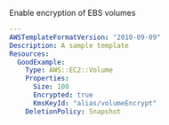 
Enable encryption of EBS volumes

```yaml
---
AWSTemplateFormatVersion: "2010-09-09"
Description: A sample template
Resources:
  GoodExample:
    Type: AWS::EC2::Volume
    Properties: 
      Size: 100
      Encrypted: true
      KmsKeyId: "alias/volumeEncrypt"
    DeletionPolicy: Snapshot
```
